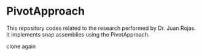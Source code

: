 PivotApproach
=============

This repository codes related to the research performed by Dr. Juan Rojas. It implements snap assemblies using the PivotApproach. 

clone again
